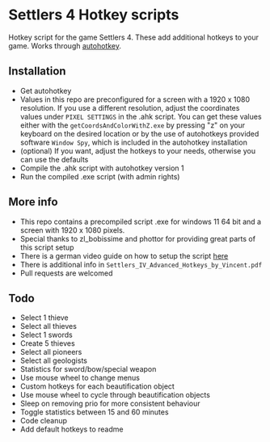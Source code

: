 # Settlers 4 Hotkey scripts

Hotkey script for the game Settlers 4. These add additional hotkeys to your game. Works through [autohotkey](https://www.autohotkey.com/).

## Installation

- Get autohotkey
- Values in this repo are preconfigured for a screen with a 1920 x 1080 resolution. If you use a different resolution, adjust the coordinates values under `PIXEL SETTINGS` in the .ahk script. You can get these values either with the `getCoordsAndColorWithZ.exe` by pressing "z" on your keyboard on the desired location or by the use of autohotkeys provided software `Window Spy`, which is included in the autohotkey installation
- (optional) If you want, adjust the hotkeys to your needs, otherwise you can use the defaults
- Compile the .ahk script with autohotkey version 1
- Run the compiled .exe script (with admin rights)

## More info

- This repo contains a precompiled script .exe for windows 11 64 bit and a screen with 1920 x 1080 pixels.
- Special thanks to zl_bobissime and phottor for providing great parts of this script setup
- There is a german video guide on how to setup the script [here](https://www.youtube.com/watch?v=5q1aneWgogY)
- There is additional info in `Settlers_IV_Advanced_Hotkeys_by_Vincent.pdf`
- Pull requests are welcomed

## Todo

- Select 1 thieve
- Select all thieves
- Select 1 swords
- Create 5 thieves
- Select all pioneers
- Select all geologists
- Statistics for sword/bow/special weapon
- Use mouse wheel to change menus
- Custom hotkeys for each beautification object
- Use mouse wheel to cycle through beautification objects
- Sleep on removing prio for more consistent behaviour
- Toggle statistics between 15 and 60 minutes
- Code cleanup
- Add default hotkeys to readme
